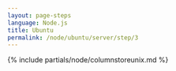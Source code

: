 ```yaml
---
layout: page-steps
language: Node.js
title: Ubuntu
permalink: /node/ubuntu/server/step/3
---
```


{% include partials/node/columnstoreunix.md %}
